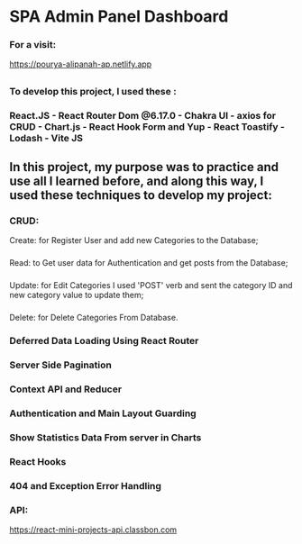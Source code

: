 # SPA Admin Panel Dashboard

### For a visit:
https://pourya-alipanah-ap.netlify.app
##
### To develop this project, I used these :

### React.JS - React Router Dom @6.17.0 - Chakra UI - axios for CRUD - Chart.js - React Hook Form and Yup - React Toastify - Lodash - Vite JS

## In this project, my purpose was to practice and use all I learned before, and along this way, I used these techniques to develop my project:
### CRUD: 
Create: for Register User and add new Categories to the Database;
###
Read: to Get user data for Authentication and get posts from the Database;
###
Update: for Edit Categories I used 'POST' verb and sent the category ID and new category value to update them;
###
Delete: for Delete Categories From Database.
### Deferred Data Loading Using React Router
### Server Side Pagination
### Context API and Reducer
### Authentication and Main Layout Guarding
### Show Statistics Data From server in Charts
### React Hooks
### 404 and Exception Error Handling

### API:
https://react-mini-projects-api.classbon.com
